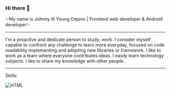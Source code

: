 ### Hi there 👋
✨My name is Johnny III Young Ospino | Frontend web developer & Android developer✨

<hr>
I'm a proactive and dedicate person to study, work.
I consider myself capable to confront any challenge
to learn more everyday, focused on code readability
implementing and adopting new libraries or framework.
I like to work as a team where everyone contributes ideas.
I easily learn technology subjects. I like to share
my knowledge with other people..


<!--
- ✨ _special_ ✨
- 🔭 I’m currently working on ...
- 🌱 I’m currently learning ...
- 👯 I’m looking to collaborate on ...
- 🤔 I’m looking for help with ...
- 💬 Ask me about ...
- 📫 How to reach me: ...
- 😄 Pronouns: ...
- ⚡ Fun fact: ...
-->

<hr>
Skills:

![HTML](https://img.shields.io/badge/-HTML%205-orange)
